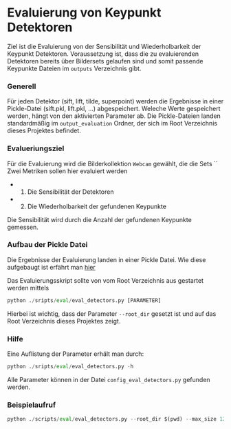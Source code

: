 # Evaluierung von Keypunkt Detektoren
Ziel ist die Evaluierung von der Sensibilität und Wiederholbarkeit der Keypunkt Detektoren.
Voraussetzung ist, dass die zu evaluierenden Detektoren bereits über Bildersets gelaufen sind und somit passende Keypunkte Dateien im `outputs` Verzeichnis gibt.

### Generell
Für jeden Detektor (sift, lift, tilde, superpoint) werden die Ergebnisse in einer Pickle-Datei (sift.pkl, lift.pkl, ...) abgespeichert. Weleche Werte gespeichert werden, hängt von den aktivierten Parameter ab. Die Pickle-Dateien landen standardmäßig im `output_evaluation` Ordner, der sich im Root Verzeichnis dieses Projektes befindet.

### Evalueriungsziel
Für die Evaluierung wird die Bilderkollektion `Webcam` gewählt, die die Sets ``
Zwei Metriken sollen hier evaluiert werden
- 1) Die Sensibilität der Detektoren
- 2) Die Wiederholbarkeit der gefundenen Keypunkte

Die Sensibilität wird durch die Anzahl der gefundenen Keypunkte gemessen.

### Aufbau der Pickle Datei
Die Ergebnisse der Evaluierung landen in einer Pickle Datei. Wie diese aufgebaugt ist erfährt man [hier](../../evaluation/detectors/README.md)

Das Evaluierungsskript sollte von vom Root Verzeichnis aus gestartet werden mittels

```python
python ./sripts/eval/eval_detectors.py [PARAMETER]
```

Hierbei ist wichtig, dass der Parameter `--root_dir` gesetzt ist und auf das Root Verzeichnis dieses Projektes zeigt.

### Hilfe

Eine Auflistung der Parameter erhält man durch:

```python
python ./sripts/eval/eval_detectors.py -h
```

Alle Parameter können in der Datei `config_eval_detectors.py` gefunden werden.

### Beispielaufruf
```python
python ./scripts/eval/eval_detectors.py --root_dir $(pwd) --max_size 1200  --collection_names webcam
```
